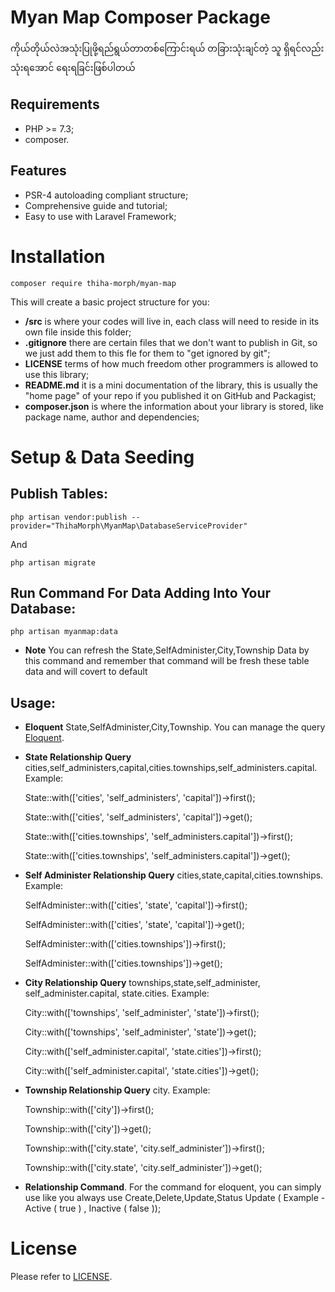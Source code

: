 Myan Map Composer Package
============

ကိုယ်တိုယ်လဲအသုံးပြုဖို့ရည်ရွယ်တာတစ်ကြောင်းရယ် တခြားသုံးချင်တဲ့ သူ ရှိရင်လည်း သုံးရအောင် ရေးရခြင်းဖြစ်ပါတယ်

Requirements
------------

* PHP >= 7.3;
* composer.

Features
--------

* PSR-4 autoloading compliant structure;
* Comprehensive guide and tutorial;
* Easy to use with Laravel Framework;

Installation
============

    composer require thiha-morph/myan-map
    
This will create a basic project structure for you:

* **/src** is where your codes will live in, each class will need to reside in its own file inside this folder;
* **.gitignore** there are certain files that we don't want to publish in Git, so we just add them to this fle for them to "get ignored by git";
* **LICENSE** terms of how much freedom other programmers is allowed to use this library;
* **README.md** it is a mini documentation of the library, this is usually the "home page" of your repo if you published it on GitHub and Packagist;
* **composer.json** is where the information about your library is stored, like package name, author and dependencies;

Setup & Data Seeding
============

Publish Tables:
--------

    php artisan vendor:publish --provider="ThihaMorph\MyanMap\DatabaseServiceProvider"
 
And

    php artisan migrate
    
Run Command For Data Adding Into Your Database:
------------------

    php artisan myanmap:data

* **Note** You can refresh the State,SelfAdminister,City,Township Data by this command and remember that command will be fresh these table data and will covert to default

Usage:
------------------

* **Eloquent** State,SelfAdminister,City,Township. You can manage the query [Eloquent](https://laravel.com/docs/10.x/eloquent).

* **State Relationship Query** cities,self_administers,capital,cities.townships,self_administers.capital. Example:

    State::with(['cities', 'self_administers', 'capital'])->first();

    State::with(['cities', 'self_administers', 'capital'])->get();

    State::with(['cities.townships', 'self_administers.capital'])->first();
    
    State::with(['cities.townships', 'self_administers.capital'])->get();

* **Self Administer Relationship Query** cities,state,capital,cities.townships. Example:

    SelfAdminister::with(['cities', 'state', 'capital'])->first();

    SelfAdminister::with(['cities', 'state', 'capital'])->get();

    SelfAdminister::with(['cities.townships'])->first();

    SelfAdminister::with(['cities.townships'])->get();

* **City Relationship Query** townships,state,self_administer, self_administer.capital, state.cities. Example:

    City::with(['townships', 'self_administer', 'state'])->first();

    City::with(['townships', 'self_administer', 'state'])->get();

    City::with(['self_administer.capital', 'state.cities'])->first();

    City::with(['self_administer.capital', 'state.cities'])->get();

* **Township Relationship Query** city. Example:

    Township::with(['city'])->first();

    Township::with(['city'])->get();

    Township::with(['city.state', 'city.self_administer'])->first();

    Township::with(['city.state', 'city.self_administer'])->get();

* **Relationship Command**. For the command for eloquent, you can simply use like you always use Create,Delete,Update,Status Update ( Example - Active ( true ) , Inactive ( false ));

License
=======

Please refer to [LICENSE](https://github.com/thihaeungg/myan-map/blob/main/LICENSE).
